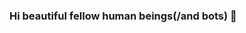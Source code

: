 ### Hi beautiful fellow human beings(/and bots) 👋

<!--
**RowlandLuo/RowlandLuo** is a ✨ _special_ ✨ repository because its `README.md` (this file) appears on your GitHub profile.

Here are some ideas to get you started:

- 🔭 I’m currently working on the impact of rat's maternal grooming behaviors on pups' place cell development
- 🌱 I’m currently learning how to use R language
- 👯 I’m looking to collaborate on machine learning projects on the topic of mental health
- 🤔 I’m looking for help with longitudinal data analysis
- 💬 Ask me about classical music and neuroscience
- 📫 How to reach me: by my email: rowlandluo0713@gmail.com
- 😄 Pronouns: She/her/hers
- ⚡ Fun fact: My miniature poodle's name is Wi-Fi
